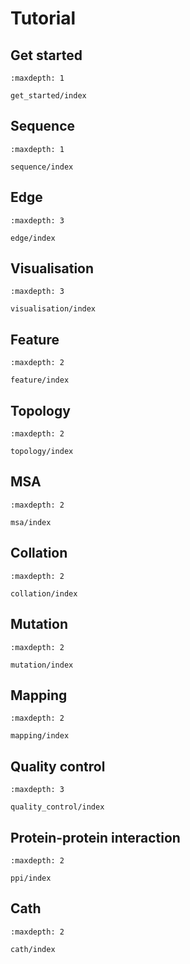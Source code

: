 # Tutorial


## Get started

```{toctree}
:maxdepth: 1

get_started/index
```



## Sequence

```{toctree}
:maxdepth: 1

sequence/index
```



## Edge

```{toctree}
:maxdepth: 3

edge/index
```


## Visualisation

```{toctree}
:maxdepth: 3

visualisation/index
```


## Feature

```{toctree}
:maxdepth: 2

feature/index
```


## Topology

```{toctree}
:maxdepth: 2

topology/index
```


## MSA

```{toctree}
:maxdepth: 2

msa/index
```


## Collation

```{toctree}
:maxdepth: 2

collation/index
```


## Mutation

```{toctree}
:maxdepth: 2

mutation/index
```


## Mapping

```{toctree}
:maxdepth: 2

mapping/index
```


## Quality control

```{toctree}
:maxdepth: 3

quality_control/index
```


## Protein-protein interaction

```{toctree}
:maxdepth: 2

ppi/index
```


## Cath

```{toctree}
:maxdepth: 2

cath/index
```
